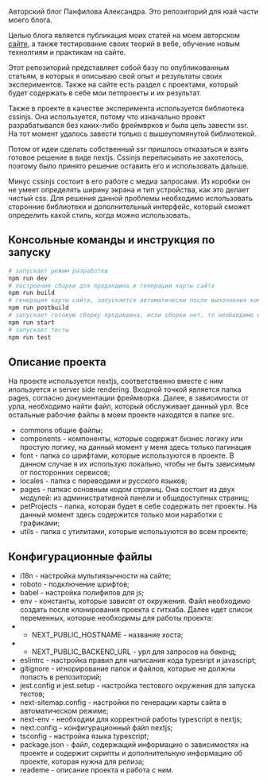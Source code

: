 Авторский блог Панфилова Александра. Это репозиторий для юай части моего блога.

Целью блога является публикация моих статей на моем авторском [сайте](https://webforself.ru), а также тестирование своих теорий в вебе, обучение новым технолгиям и практикам на сайте.

Этот репозиторий представляет собой базу по опубликованным статьям, в которых я описываю свой опыт и результаты своих экспериментов. Также на сайте есть раздел с проектами, который будет содержать в себе мои петпроекты и их результат.

Также в проекте в качестве эксперимента используется библиотека cssinjs. Она используется, потому что изначально проект разрабатывался без каких-либо фреймврков и была цель завести ssr. На тот момент удалось завести только с вышеупомянутой библиотекой.

Потом от идеи сделать собственный ssr пришлось отказаться и взять готовое решение в виде nextjs. Cssinjs переписывать не захотелось, поэтому было принято решение оставить его и использовать дальше.

Минус cssinjs состоит в его работе с медиа запросами. Из коробки он не умеет определять ширину экрана и тип устройства, как это делает чистый css. Для решения данной проблемы необходимо использовать сторонние библиотеки и дополнительный интерфейс, который сможет определить какой стиль, когда можно использовать.

## Консольные команды и инструкция по запуску

```bash
# запускает режим разработки
npm run dev
# построение сборки для продакшина и генерации карты сайта
npm run build
# генерация карты сайта, запускается автоматически после выполнения команды npm run build
npm run postbuild
# запускает готовую сборку продакшина, если сборки нет, то необходимо ее перед этим сгенерировать
npm run start
# запускает тесты
npm run test
```

## Описание проекта

На проекте используется nextjs, соответственно вместе с ним ипользуется и server side rendering. Входной точкой является папка pages, согласно документации фреймворка. Далее, в зависимости от урла, необходимо найти файл, который обслуживает данный урл. Все остальные рабочие файлы в моем проекте находятся в папке src.

- commons общие файлы;
- components - компоненты, которые содержат бизнес логику или простую логику, на данный момент у меня здесь только пагинация
- font - папка со шрифтами, которые используются в проекте. В данном случае я их использую локально, чтобы не быть зависимым от посторонних сервисов;
- locales - папка с переводами и русского языков;
- pages - папкас основным кодом страниц. Она состоит из двух модулей: из административной панели и общедоступных страниц;
- petProjects - папка, которая будет в себе содержать пет проекты. На данный момент здесь содержится только мои наработки с графиками;
- utils - папка с утилитами, которые используются во всем проекте;

## Конфигурационные файлы

- i18n - настройка мультиязычности на сайте;
- roboto - подключение шрифтов;
- babel - настройка полифилов для js;
- env - константы, которые зависят от окружения. Файл необходимо создать после клонирования проекта с гитхаба. Далее идет список переменных, которые необходимы для работы проекта:
- - NEXT_PUBLIC_HOSTNAME - название хоста;
- - NEXT_PUBLIC_BACKEND_URL - урл для запросов на бекенд;
- eslintrc - настройка правил для написания кода typesript и javascript;
- gitignore - игнорирование папок и файлов, которые не должны попасть в репозиторий;
- jest.config и jest.setup - настройка тестового окружения для запуска тестов;
- next-sitemap.config - настройки по генерации карты сайта в автоматическом режиме;
- next-env - необходим для корректной работы typescript в nextjs;
- next.config - конфигурационный файл nextjs;
- tsconfig - настройка языка typescript;
- package.json - файл, содержащий информацию о зависимостях на проекте и содержит скрипты и дополнительную информацию об проекте, которая нужна для релиза;
- reademe - описание проекта и работа с ним.